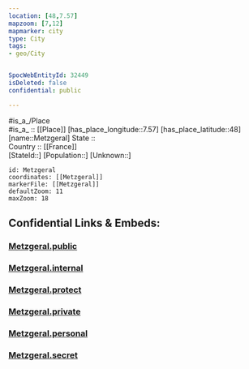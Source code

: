 ```yaml
---
location: [48,7.57] 
mapzoom: [7,12] 
mapmarker: city 
type: City
tags:
- geo/City


SpocWebEntityId: 32449
isDeleted: false
confidential: public

---
```

#is_a_/Place  
#is_a_ :: [[Place]] 
[has_place_longitude::7.57] 
[has_place_latitude::48] 
[name::Metzgeral] 
State ::  
Country :: [[France]]  
[StateId::] 
[Population::] 
[Unknown::] 


```leaflet
id: Metzgeral
coordinates: [[Metzgeral]] 
markerFile: [[Metzgeral]] 
defaultZoom: 11 
maxZoom: 18
```


## Confidential Links & Embeds: 

### [Metzgeral.public](/_public/\Earth\Continent\Europe\Europe~West\France\regions~France\Grand_Est\departments~Grand_Est\Haut-Rhin\communes~Haut-Rhin\Colmar\cities~ColmarMetzgeral.public.md) 

### [Metzgeral.internal](/_internal/\Earth\Continent\Europe\Europe~West\France\regions~France\Grand_Est\departments~Grand_Est\Haut-Rhin\communes~Haut-Rhin\Colmar\cities~ColmarMetzgeral.internal.md) 

### [Metzgeral.protect](/_protect/\Earth\Continent\Europe\Europe~West\France\regions~France\Grand_Est\departments~Grand_Est\Haut-Rhin\communes~Haut-Rhin\Colmar\cities~ColmarMetzgeral.protect.md) 

### [Metzgeral.private](/_private/\Earth\Continent\Europe\Europe~West\France\regions~France\Grand_Est\departments~Grand_Est\Haut-Rhin\communes~Haut-Rhin\Colmar\cities~ColmarMetzgeral.private.md) 

### [Metzgeral.personal](/_personal/\Earth\Continent\Europe\Europe~West\France\regions~France\Grand_Est\departments~Grand_Est\Haut-Rhin\communes~Haut-Rhin\Colmar\cities~ColmarMetzgeral.personal.md) 

### [Metzgeral.secret](/_secret/\Earth\Continent\Europe\Europe~West\France\regions~France\Grand_Est\departments~Grand_Est\Haut-Rhin\communes~Haut-Rhin\Colmar\cities~ColmarMetzgeral.secret.md)

